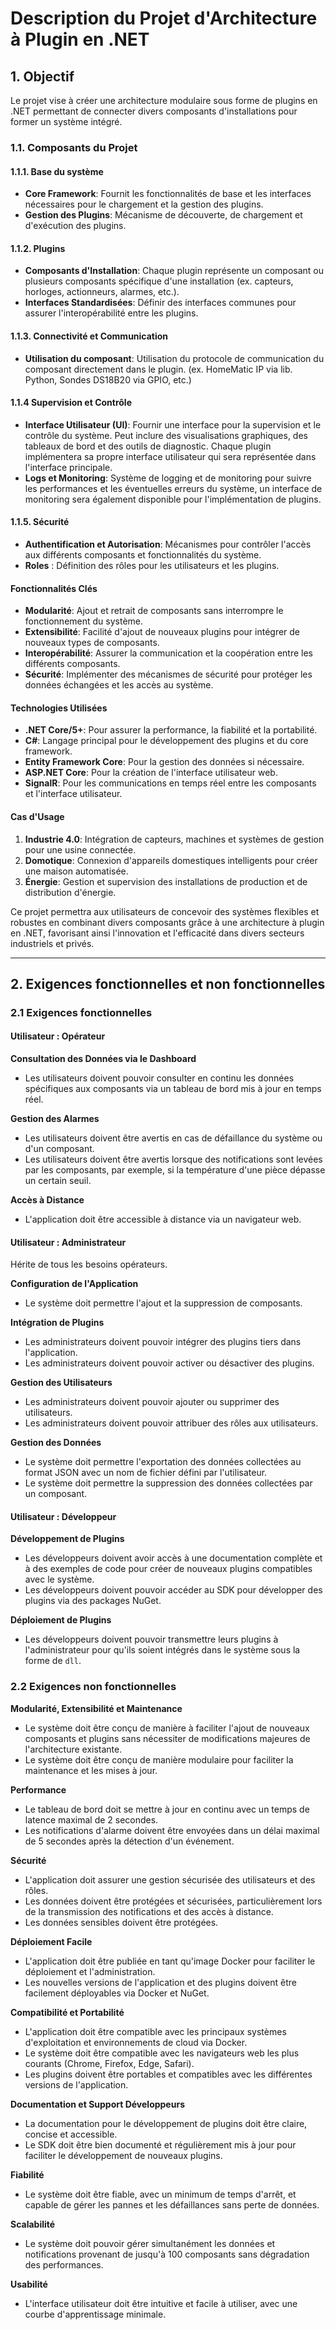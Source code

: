 # Description du Projet d'Architecture à Plugin en .NET

## 1. Objectif
Le projet vise à créer une architecture modulaire sous forme de plugins en .NET permettant de connecter divers composants d'installations pour former un système intégré.

### 1.1. Composants du Projet

#### 1.1.1. Base du système
- **Core Framework**: Fournit les fonctionnalités de base et les interfaces nécessaires pour le chargement et la gestion des plugins.
- **Gestion des Plugins**: Mécanisme de découverte, de chargement et d'exécution des plugins.

#### 1.1.2. Plugins
- **Composants d'Installation**: Chaque plugin représente un composant ou plusieurs composants spécifique d'une installation (ex. capteurs, horloges, actionneurs, alarmes, etc.).
- **Interfaces Standardisées**: Définir des interfaces communes pour assurer l'interopérabilité entre les plugins.

#### 1.1.3. Connectivité et Communication
- **Utilisation du composant**: Utilisation du protocole de communication du composant directement dans le plugin. (ex. HomeMatic IP via lib. Python, Sondes DS18B20 via GPIO, etc.)

#### 1.1.4 Supervision et Contrôle
-   **Interface Utilisateur (UI)**: Fournir une interface pour la supervision et le contrôle du système. Peut inclure des visualisations graphiques, des tableaux de bord et des outils de diagnostic. Chaque plugin implémentera sa propre interface utilisateur qui sera représentée dans l'interface principale.
-   **Logs et Monitoring**: Système de logging et de monitoring pour suivre les performances et les éventuelles erreurs du système, un interface de monitoring sera également disponible pour l'implémentation de plugins.

#### 1.1.5. Sécurité
- **Authentification et Autorisation**: Mécanismes pour contrôler l'accès aux différents composants et fonctionnalités du système.
- **Roles** : Définition des rôles pour les utilisateurs et les plugins.

#### Fonctionnalités Clés

- **Modularité**: Ajout et retrait de composants sans interrompre le fonctionnement du système.
- **Extensibilité**: Facilité d'ajout de nouveaux plugins pour intégrer de nouveaux types de composants.
- **Interopérabilité**: Assurer la communication et la coopération entre les différents composants.
- **Sécurité**: Implémenter des mécanismes de sécurité pour protéger les données échangées et les accès au système.

#### Technologies Utilisées

- **.NET Core/5+**: Pour assurer la performance, la fiabilité et la portabilité.
- **C#**: Langage principal pour le développement des plugins et du core framework.
- **Entity Framework Core**: Pour la gestion des données si nécessaire.
- **ASP.NET Core**: Pour la création de l'interface utilisateur web.
- **SignalR**: Pour les communications en temps réel entre les composants et l'interface utilisateur.

#### Cas d'Usage

1. **Industrie 4.0**: Intégration de capteurs, machines et systèmes de gestion pour une usine connectée.
2. **Domotique**: Connexion d'appareils domestiques intelligents pour créer une maison automatisée.
3. **Énergie**: Gestion et supervision des installations de production et de distribution d'énergie.

Ce projet permettra aux utilisateurs de concevoir des systèmes flexibles et robustes en combinant divers composants grâce à une architecture à plugin en .NET, favorisant ainsi l'innovation et l'efficacité dans divers secteurs industriels et privés.

---

## 2. Exigences fonctionnelles et non fonctionnelles

### 2.1 Exigences fonctionnelles

#### Utilisateur : Opérateur

**Consultation des Données via le Dashboard**
- Les utilisateurs doivent pouvoir consulter en continu les données spécifiques aux composants via un tableau de bord mis à jour en temps réel.

**Gestion des Alarmes**
- Les utilisateurs doivent être avertis en cas de défaillance du système ou d'un composant.
- Les utilisateurs doivent être avertis lorsque des notifications sont levées par les composants, par exemple, si la température d'une pièce dépasse un certain seuil.

**Accès à Distance**
- L'application doit être accessible à distance via un navigateur web.

#### Utilisateur : Administrateur
Hérite de tous les besoins opérateurs.

**Configuration de l'Application**
- Le système doit permettre l'ajout et la suppression de composants.

**Intégration de Plugins**
- Les administrateurs doivent pouvoir intégrer des plugins tiers dans l'application.
- Les administrateurs doivent pouvoir activer ou désactiver des plugins.

**Gestion des Utilisateurs**
- Les administrateurs doivent pouvoir ajouter ou supprimer des utilisateurs.
- Les administrateurs doivent pouvoir attribuer des rôles aux utilisateurs.

**Gestion des Données**
- Le système doit permettre l'exportation des données collectées au format JSON avec un nom de fichier défini par l'utilisateur.
- Le système doit permettre la suppression des données collectées par un composant.

#### Utilisateur : Développeur

**Développement de Plugins**
- Les développeurs doivent avoir accès à une documentation complète et à des exemples de code pour créer de nouveaux plugins compatibles avec le système.
- Les développeurs doivent pouvoir accéder au SDK pour développer des plugins via des packages NuGet.

**Déploiement de Plugins**
- Les développeurs doivent pouvoir transmettre leurs plugins à l'administrateur pour qu'ils soient intégrés dans le système sous la forme de `dll`.

### 2.2 Exigences non fonctionnelles

**Modularité, Extensibilité et Maintenance**
- Le système doit être conçu de manière à faciliter l'ajout de nouveaux composants et plugins sans nécessiter de modifications majeures de l'architecture existante.
- Le système doit être conçu de manière modulaire pour faciliter la maintenance et les mises à jour.

**Performance**
- Le tableau de bord doit se mettre à jour en continu avec un temps de latence maximal de 2 secondes.
- Les notifications d'alarme doivent être envoyées dans un délai maximal de 5 secondes après la détection d'un événement.

**Sécurité**
- L'application doit assurer une gestion sécurisée des utilisateurs et des rôles.
- Les données doivent être protégées et sécurisées, particulièrement lors de la transmission des notifications et des accès à distance.
- Les données sensibles doivent être protégées.

**Déploiement Facile**
- L'application doit être publiée en tant qu'image Docker pour faciliter le déploiement et l'administration.
- Les nouvelles versions de l'application et des plugins doivent être facilement déployables via Docker et NuGet.

**Compatibilité et Portabilité**
- L'application doit être compatible avec les principaux systèmes d'exploitation et environnements de cloud via Docker.
- Le système doit être compatible avec les navigateurs web les plus courants (Chrome, Firefox, Edge, Safari).
- Les plugins doivent être portables et compatibles avec les différentes versions de l'application.

**Documentation et Support Développeurs**
- La documentation pour le développement de plugins doit être claire, concise et accessible.
- Le SDK doit être bien documenté et régulièrement mis à jour pour faciliter le développement de nouveaux plugins.

**Fiabilité**
- Le système doit être fiable, avec un minimum de temps d'arrêt, et capable de gérer les pannes et les défaillances sans perte de données.

**Scalabilité**
- Le système doit pouvoir gérer simultanément les données et notifications provenant de jusqu'à 100 composants sans dégradation des performances.

**Usabilité**
- L'interface utilisateur doit être intuitive et facile à utiliser, avec une courbe d'apprentissage minimale.

